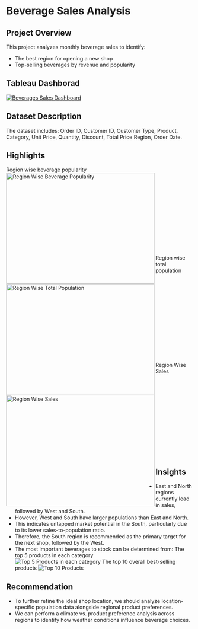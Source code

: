 # **Beverage Sales Analysis** 

## Project Overview
This project analyzes monthly beverage sales to identify:<br/>
+ The best region for opening a new shop
+ Top-selling beverages by revenue and popularity

## Tableau Dashborad
[![Beverages Sales Dashboard](https://public.tableau.com/static/images/Da/DashBoard_17521485045200/BeveragesSalesDashboard/1_rss.png)](https://public.tableau.com/views/DashBoard_17521485045200/BeveragesSalesDashboard)

## Dataset Description
The dataset includes: Order ID, Customer ID, Customer Type,
Product, Category, Unit Price, Quantity, Discount, Total Price
Region, Order Date.

## Highlights
Region wise beverage popularity<br>
<img src="https://github.com/user-attachments/assets/c7ad37f6-7431-42a0-b5a3-6ae2bbbfc341" alt="Region Wise Beverage Popularity" width="400" height="300" align="left"/><br><br><br><br><br><br><br><br><br><br><br><br><br>
Region wise total population<br/>
<img src="https://github.com/user-attachments/assets/40ca6158-c5dc-4041-95b4-2e9bc22a1ac9" alt="Region Wise Total Population" width="400" height="300" align="left"/><br><br><br><br><br><br><br><br><br><br><br><br><br><br>
Region Wise Sales<br/>
<img src="https://github.com/user-attachments/assets/40ca6158-c5dc-4041-95b4-2e9bc22a1ac9" alt="Region Wise Sales" width="400" height="300" align="left"/><br><br><br><br><br><br><br><br><br><br><br><br><br>

## Insights
+ East and North regions currently lead in sales, followed by West and South.
+ However, West and South have larger populations than East and North.
+ This indicates untapped market potential in the South, particularly due to its lower sales-to-population ratio.
+ Therefore, the South region is recommended as the primary target for the next shop, followed by the West.
+ The most important beverages to stock can be determined from:
The top 5 products in each category<br/> ![Top 5 Products in each category](https://github.com/user-attachments/assets/6523640b-338c-4b85-ac48-854b8be94722)
The top 10 overall best-selling products ![Top 10 Products](https://github.com/user-attachments/assets/21d8212e-454d-4c18-8a32-1e1cbc58accc)

## Recommendation
+ To further refine the ideal shop location, we should analyze location-specific population data alongside regional product preferences.
+ We can perform a climate vs. product preference analysis across regions to identify how weather conditions influence beverage choices.


